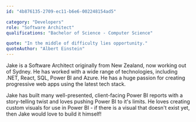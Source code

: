 ```yaml
---
id: "4b876135-2709-ec11-b6e6-002248154ad5"

category: "Developers"
role: "Software Architect"
qualifications: "Bachelor of Science - Computer Science"

quote: "In the middle of difficulty lies opportunity."
quoteAuthor: "Albert Einstein"
---
```


[Editing your profile]: https://github.com/SSWConsulting/People/wiki/3.-Editing-your-profile

Jake is a Software Architect originally from New Zealand, now working out of Sydney. He has worked with a wide range of technologies, including .NET, React, SQL, Power BI and Azure. He has a huge passion for creating progressive web apps using the latest tech stack.

Jake has built many well-presented, client-facing Power BI reports with a story-telling twist and loves pushing Power BI to it's limits. He loves creating custom visuals for use in Power BI - if there is a visual that doesn't exist yet, then Jake would love to build it himself!

